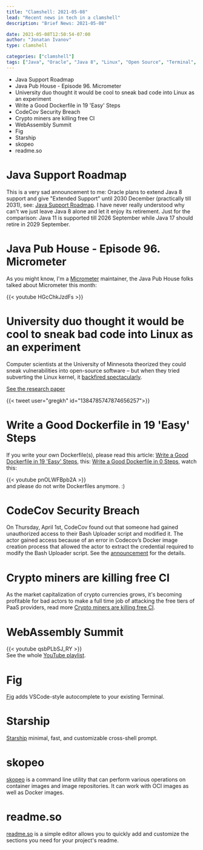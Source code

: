 ```yaml
---
title: "Clamshell: 2021-05-08"
lead: "Recent news in tech in a clamshell"
description: "Brief News: 2021-05-08"

date: 2021-05-08T12:50:54-07:00
author: "Jonatan Ivanov"
type: clamshell

categories: ["clamshell"]
tags: ["Java", "Oracle", "Java 8", "Linux", "Open Source", "Terminal", "Security", "CodeCov", "Docker", "README", "crypto"]
---
```


- Java Support Roadmap
- Java Pub House - Episode 96. Micrometer
- University duo thought it would be cool to sneak bad code into Linux as an experiment
- Write a Good Dockerfile in 19 'Easy' Steps
- CodeCov Security Breach
- Crypto miners are killing free CI
- WebAssembly Summit
- Fig
- Starship
- skopeo
- readme.so

<!--more-->

# Java Support Roadmap
This is a very sad announcement to me: Oracle plans to extend Java 8 support and give "Extended Support" until 2030 December (practically till 2031), see: [Java Support Roadmap](https://www.oracle.com/java/technologies/java-se-support-roadmap.html). I have never really understood why can't we just leave Java 8 alone and let it enjoy its retirement. Just for the comparison: Java 11 is supported till 2026 September while Java 17 should retire in 2029 September.

# Java Pub House - Episode 96. Micrometer
As you might know, I'm a [Micrometer](https://micrometer.io/) maintainer, the Java Pub House folks talked about Micrometer this month:

{{< youtube HGcChkJzdFs >}}
<br>

# University duo thought it would be cool to sneak bad code into Linux as an experiment
Computer scientists at the University of Minnesota theorized they could sneak vulnerabilities into open-source software – but when they tried subverting the Linux kernel, it [backfired spectacularly](https://www.theregister.com/2021/04/21/minnesota_linux_kernel_flaws_update/).

[See the research paper](https://github.com/QiushiWu/QiushiWu.github.io/blob/main/papers/OpenSourceInsecurity.pdf)

{{< tweet user="gregkh" id="1384785747874656257">}}

# Write a Good Dockerfile in 19 'Easy' Steps
If you write your own Dockerfile(s), please read this article: [Write a Good Dockerfile in 19 'Easy' Steps](https://jkutner.github.io/2021/04/26/write-good-dockerfile.html), this: [Write a Good Dockerfile in 0 Steps](https://jkutner.github.io/2021/04/28/write-good-dockerfile-zero-steps.html), watch this:

{{< youtube pnOLWFBpb2A >}}
<br>
and please do not write Dockerfiles anymore. :)

# CodeCov Security Breach
On Thursday, April 1st, CodeCov found out that someone had gained unauthorized access to their Bash Uploader script and modified it. The actor gained access because of an error in Codecov’s Docker image creation process that allowed the actor to extract the credential required to modify the Bash Uploader script.
See the [announcement](https://about.codecov.io/security-update/) for the details.

# Crypto miners are killing free CI
As the market capitalization of crypto currencies grows, it's becoming profitable for bad actors to make a full time job of attacking the free tiers of PaaS providers, read more [Crypto miners are killing free CI](https://layerci.com/blog/crypto-miners-are-killing-free-ci).

# WebAssembly Summit
{{< youtube qsbPLbSJ_RY >}}
<br>
See the whole [YouTube playlist](https://www.youtube.com/playlist?list=PL6ed-L7Ni0yRnaN8-l2wfA0u3ILmyJMkz).

# Fig
[Fig](https://withfig.com/) adds VSCode-style autocomplete to your existing Terminal.

# Starship
[Starship](https://starship.rs/) minimal, fast, and customizable cross-shell prompt.

# skopeo
[skopeo](https://github.com/containers/skopeo) is a command line utility that can perform various operations on container images and image repositories. It can work with OCI images as well as Docker images.

# readme.so
[readme.so](https://readme.so/) is a simple editor allows you to quickly add and customize the sections you need for your project's readme.
